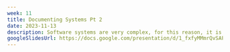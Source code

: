 ```yaml
---
week: 11
title: Documenting Systems Pt 2
date: 2023-11-13
description: Software systems are very complex, for this reason, it is important to serialize our thoughts and ideas formally into documentation. We will do this through the creation of two types of documents, architecture documents, and technical specifications. This lecture will discuss how to use these documents to define a system, covering topics like conceptualizing architectural components, specifying testing strategies, and constructing the structure of the software system.
googleSlidesUrl: https://docs.google.com/presentation/d/1_fxfyMMmrQvSAFbDConH06bv0MjOeEgsJxY9qCP7GcI/
---
```

